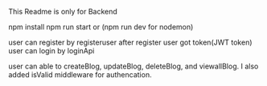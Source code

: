 This Readme is only for Backend

npm install
npm run start or (npm run dev for nodemon)

user can register by registeruser after register user got token(JWT token)
user can login by loginApi

user can able to createBlog, updateBlog, deleteBlog, and viewallBlog. I also added isValid middleware for authencation.

